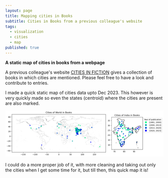 ```yaml
---
layout: page
title: Mapping cities in Books  
subtitle: Cities in Books from a previous colleague's website
tags:
  - visualization
  - cities
  - map
published: true
---
```


**A static map of cities in books from a webpage**

A previous colleague's website [CITIES IN FICTION](https://www.citiesinfiction.com/archive) gives a collection of books in which cities are mentioned. Please feel free to have a look and contribute to entries. 

I made a quick static map of cities data upto Dec 2023. This however is very quickly made so even the states (centroid) where the cities are present are also marked. 

![image](/assets/img/Books.png)

I could do a more proper job of it, with more cleaning and taking out only the cities when I get some time for it, but till then, this quick map it is!
